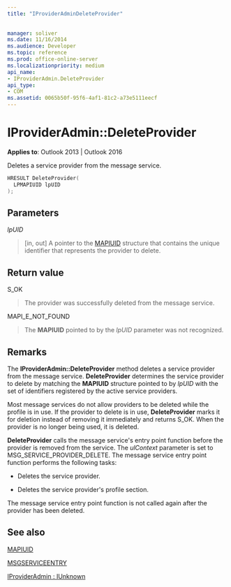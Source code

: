 ```yaml
---
title: "IProviderAdminDeleteProvider"
 
 
manager: soliver
ms.date: 11/16/2014
ms.audience: Developer
ms.topic: reference
ms.prod: office-online-server
ms.localizationpriority: medium
api_name:
- IProviderAdmin.DeleteProvider
api_type:
- COM
ms.assetid: 0065b50f-95f6-4af1-81c2-a73e5111eecf
---
```


# IProviderAdmin::DeleteProvider

  
  
**Applies to**: Outlook 2013 | Outlook 2016 
  
Deletes a service provider from the message service.
  
```cpp
HRESULT DeleteProvider(
  LPMAPIUID lpUID
);
```

## Parameters

 _lpUID_
  
> [in, out] A pointer to the [MAPIUID](mapiuid.md) structure that contains the unique identifier that represents the provider to delete. 
    
## Return value

S_OK 
  
> The provider was successfully deleted from the message service.
    
MAPI_E_NOT_FOUND 
  
> The **MAPIUID** pointed to by the  _lpUID_ parameter was not recognized. 
    
## Remarks

The **IProviderAdmin::DeleteProvider** method deletes a service provider from the message service. **DeleteProvider** determines the service provider to delete by matching the **MAPIUID** structure pointed to by  _lpUID_ with the set of identifiers registered by the active service providers. 
  
Most message services do not allow providers to be deleted while the profile is in use. If the provider to delete is in use, **DeleteProvider** marks it for deletion instead of removing it immediately and returns S_OK. When the provider is no longer being used, it is deleted. 
  
 **DeleteProvider** calls the message service's entry point function before the provider is removed from the service. The  _ulContext_ parameter is set to MSG_SERVICE_PROVIDER_DELETE. The message service entry point function performs the following tasks: 
  
- Deletes the service provider.
    
- Deletes the service provider's profile section.
    
The message service entry point function is not called again after the provider has been deleted.
  
## See also



[MAPIUID](mapiuid.md)
  
[MSGSERVICEENTRY](msgserviceentry.md)
  
[IProviderAdmin : IUnknown](iprovideradminiunknown.md)

